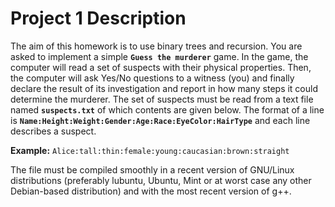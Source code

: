 Project 1 Description
=====================

The aim of this homework is to use binary trees and recursion. You are asked to implement a simple **`Guess the murderer`** game. In the game, the computer will read a set of suspects with their physical properties. Then, the computer will ask Yes/No questions to a witness (you) and finally declare the result of
its investigation and report in how many steps it could determine the murderer. The set of suspects must be read from a text file named **`suspects.txt`** of which contents are given below. The format of a line is
**`Name:Height:Weight:Gender:Age:Race:EyeColor:HairType`** and each line describes a suspect. 

**Example:** `Alice:tall:thin:female:young:caucasian:brown:straight`

The file must be compiled smoothly in a recent version of GNU/Linux distributions (preferably lubuntu, Ubuntu, Mint or at worst case any other Debian-based distribution) and with the most recent version of g++. 
